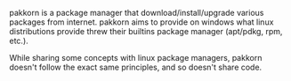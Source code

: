 pakkorn is a package manager that download/install/upgrade various packages from internet. pakkorn aims to provide on windows what linux distributions provide threw their builtins package manager (apt/pdkg, rpm, etc.).

While sharing some concepts with linux package managers, pakkorn doesn't follow the exact same principles, and so doesn't share code.